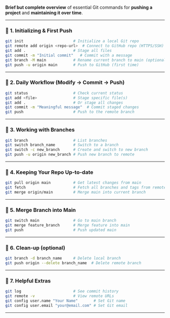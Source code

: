  **Brief but complete overview** of essential Git commands for **pushing a project** and **maintaining it over time**.

---

### 🚀 **1. Initializing & First Push**

```bash
git init                      # Initialize a local Git repo
git remote add origin <repo-url>  # Connect to GitHub repo (HTTPS/SSH)
git add .                     # Stage all files
git commit -m "Initial commit"   # Commit with a message
git branch -M main            # Rename current branch to main (optional)
git push -u origin main       # Push to GitHub (first time)
```

---

### 📄 **2. Daily Workflow (Modify → Commit → Push)**

```bash
git status                    # Check current status
git add <file>                # Stage specific file(s)
git add .                     # Or stage all changes
git commit -m "Meaningful message"  # Commit staged changes
git push                      # Push to the remote branch
```

---

### 🌿 **3. Working with Branches**

```bash
git branch                    # List branches
git switch branch_name        # Switch to a branch
git switch -c new_branch      # Create and switch to new branch
git push -u origin new_branch # Push new branch to remote
```

---

### 🔁 **4. Keeping Your Repo Up-to-date**

```bash
git pull origin main          # Get latest changes from main
git fetch                     # Fetch all branches and tags from remote
git merge origin/main         # Merge main into current branch
```

---

### 🔄 **5. Merge Branch into Main**

```bash
git switch main               # Go to main branch
git merge feature_branch      # Merge feature into main
git push                      # Push updated main
```

---

### 🧹 **6. Clean-up (optional)**

```bash
git branch -d branch_name     # Delete local branch
git push origin --delete branch_name  # Delete remote branch
```

---

### 📝 **7. Helpful Extras**

```bash
git log                       # See commit history
git remote -v                 # View remote URLs
git config user.name "Your Name"       # Set Git name
git config user.email "your@email.com" # Set Git email
```

---

